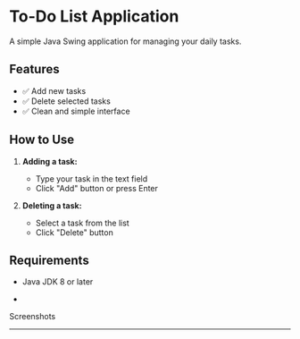 # To-Do List Application

A simple Java Swing application for managing your daily tasks.

## Features

- ✅ Add new tasks
- ✅ Delete selected tasks
- ✅ Clean and simple interface


## How to Use

1. **Adding a task:**
   - Type your task in the text field
   - Click "Add" button or press Enter

2. **Deleting a task:**
   - Select a task from the list
   - Click "Delete" button

## Requirements

- Java JDK 8 or later

- 

Screenshots

---
